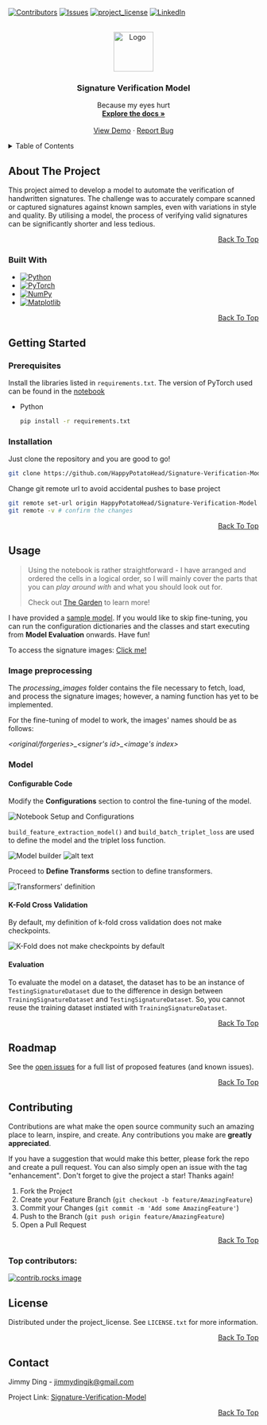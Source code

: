 <a id="readme-top"></a>

[![Contributors][contributors-shield]][contributors-url]
[![Issues][issues-shield]][issues-url]
[![project_license][license-shield]][license-url]
[![LinkedIn][linkedin-shield]][linkedin-url]

<!-- [![Forks][forks-shield]][forks-url] -->
<!-- [![Stargazers][stars-shield]][stars-url] -->

<!-- PROJECT LOGO -->
<br />
<div align="center">
  <a href="https://github.com/HappyPotatoHead/Signature-Verification-Model">
    <img src="images/logo.png" alt="Logo" width="80" height="80">
  </a>

<h3 align="center">Signature Verification Model</h3>

  <p align="center">
    Because my eyes hurt
    <br />
    <a href="https://github.com/HappyPotatoHead/Signature-Verification-Model"><strong>Explore the docs »</strong></a>
    <br />
    <br />
    <a href="https://github.com/HappyPotatoHead/Signature-Verification-Model">View Demo</a>
    &middot;
    <a href="https://github.com/HappyPotatoHead/Signature-Verification-Model/issues/new?labels=bug&template=bug-report---.md">Report Bug</a>
  </p>
</div>

<!-- TABLE OF CONTENTS -->
<details>
  <summary>Table of Contents</summary>
  <ol>
    <li>
      <a href="#about-the-project">About The Project</a>
      <ul>
        <li><a href="#built-with">Built With</a></li>
      </ul>
    </li>
    <li>
      <a href="#getting-started">Getting Started</a>
      <ul>
        <li><a href="#prerequisites">Prerequisites</a></li>
        <li><a href="#installation">Installation</a></li>
      </ul>
    </li>
    <li><a href="#usage">Usage</a></li>
    <li><a href="#roadmap">Roadmap</a></li>
    <li><a href="#contributing">Contributing</a></li>
    <li><a href="#license">License</a></li>
    <li><a href="#contact">Contact</a></li>
  </ol>
</details>

<!-- ABOUT THE PROJECT -->
## About The Project

This project aimed to develop a model to automate the verification of handwritten signatures. The challenge was to accurately compare scanned or captured signatures against known samples, even with variations in style and quality. By utilising a model, the process of verifying valid signatures can be significantly shorter and less tedious.

<p align="right"><a href="#readme-top">Back To Top</a></p>



### Built With

* [![Python][Python]][Python-url]
* [![PyTorch][PyTorch]][PyTorch-url]
* [![NumPy][NumPy]][NumPy]
* [![Matplotlib][Matplotlib]][Matplotlib-url]

<p align="right"><a href="#readme-top">Back To Top</a></p>


<!-- GETTING STARTED -->
## Getting Started

### Prerequisites

Install the libraries listed in `requirements.txt`. The version of PyTorch used can be found in the [notebook](https://github.com/HappyPotatoHead/Signature-Verification-Model/blob/main/resnet_model.ipynb)

* Python
  ```sh
  pip install -r requirements.txt
  ```

### Installation

Just clone the repository and you are good to go!

```sh
git clone https://github.com/HappyPotatoHead/Signature-Verification-Model.git
```

Change git remote url to avoid accidental pushes to base project
```sh
git remote set-url origin HappyPotatoHead/Signature-Verification-Model
git remote -v # confirm the changes
```

<p align="right"><a href="#readme-top">Back To Top</a></p>



<!-- USAGE EXAMPLES -->
## Usage

> Using the notebook is rather straightforward - I have arranged and ordered the cells in a logical order, so I will mainly cover the parts that you can *play around with* and what you should look out for. 
>
>Check out [The Garden](https://happypotatohead.github.io/project-garden/AI--and--Deep-Learning/Offline-Signature-Verification-System) to learn more!

I have provided a [sample model](https://drive.google.com/drive/folders/19Xu-Hgjdd62Sjq2RQoIWAeZ0aMTHTERz?usp=drive_link). If you would like to skip fine-tuning, you can run the configuration dictionaries and the classes and start executing from **Model Evaluation** onwards. Have fun!

To access the signature images: [Click me!](https://drive.google.com/drive/folders/1YbAjjXCEQwvv7jknDRO2xIKsmtC-Quyj?usp=drive_link)

### Image preprocessing

The *processing_images* folder contains the file necessary to fetch, load, and process the signature images; however, a naming function has yet to be implemented. 

For the fine-tuning of model to work, the images' names should be as follows:
 
*\<original/forgeries>\_\<signer's id>\_\<image's index>*

### Model

####  Configurable Code

Modify the **Configurations** section to control the fine-tuning of the model.

![Notebook Setup and Configurations](images/configurations.png)

`build_feature_extraction_model()` and `build_batch_triplet_loss` are used to define the model and the triplet loss function. 

![Model builder](images/model_builder.png) ![alt text](images/loss_function_builder.png)

Proceed to **Define Transforms** section to define transformers. 

![Transformers' definition](images/define_transformers.png)

#### K-Fold Cross Validation

By default, my definition of k-fold cross validation does not make checkpoints. 

![K-Fold does not make checkpoints by default](images/k_fold_no_checkpoint.png)

#### Evaluation

To evaluate the model on a dataset, the dataset has to be an instance of `TestingSignatureDataset` due to the difference in design between `TrainingSignatureDataset` and `TestingSignatureDataset`. So, you cannot reuse the training dataset instiated with `TrainingSignatureDataset`. 


<p align="right"><a href="#readme-top">Back To Top</a></p>



<!-- ROADMAP -->
## Roadmap
 
See the [open issues](https://github.com/HappyPotatoHead/Signature-Verification-Model/issues) for a full list of proposed features (and known issues).

<p align="right"><a href="#readme-top">Back To Top</a></p>



<!-- CONTRIBUTING -->
## Contributing

Contributions are what make the open source community such an amazing place to learn, inspire, and create. Any contributions you make are **greatly appreciated**.

If you have a suggestion that would make this better, please fork the repo and create a pull request. You can also simply open an issue with the tag "enhancement".
Don't forget to give the project a star! Thanks again!

1. Fork the Project
2. Create your Feature Branch (`git checkout -b feature/AmazingFeature`)
3. Commit your Changes (`git commit -m 'Add some AmazingFeature'`)
4. Push to the Branch (`git push origin feature/AmazingFeature`)
5. Open a Pull Request

<p align="right"><a href="#readme-top">Back To Top</a></p>

### Top contributors:

<a href="https://github.com/HappyPotatoHead/Signature-Verification-Model/graphs/contributors">
  <img src="https://contrib.rocks/image?repo=HappyPotatoHead/Signature-Verification-Model" alt="contrib.rocks image" />
</a>

<!-- LICENSE -->
## License

Distributed under the project_license. See `LICENSE.txt` for more information.

<p align="right"><a href="#readme-top">Back To Top</a></p>



<!-- CONTACT -->
## Contact

Jimmy Ding - jimmydingjk@gmail.com

Project Link: [Signature-Verification-Model](https://github.com/HappyPotatoHead/Signature-Verification-Model)

<p align="right"><a href="#readme-top">Back To Top</a></p>


<!-- MARKDOWN LINKS & IMAGES -->
<!-- https://www.markdownguide.org/basic-syntax/#reference-style-links -->
[contributors-shield]: https://img.shields.io/github/contributors/HappyPotatoHead/Signature-Verification-Model.svg?style=for-the-badge
[contributors-url]: https://github.com/HappyPotatoHead/Signature-Verification-Model/graphs/contributors

[forks-shield]: https://img.shields.io/github/forks/HappyPotatoHead/Signature-Verification-Model.svg?style=for-the-badge
[forks-url]: https://github.com/HappyPotatoHead/Signature-Verification-Model/network/members

[stars-shield]: https://img.shields.io/github/stars/HappyPotatoHead/Signature-Verification-Model.svg?style=for-the-badge
[stars-url]: https://github.com/HappyPotatoHead/Signature-Verification-Model/stargazers

[issues-shield]: https://img.shields.io/github/issues/HappyPotatoHead/Signature-Verification-Model.svg?style=for-the-badge
[issues-url]: https://github.com/HappyPotatoHead/Signature-Verification-Model/issues


[license-shield]: https://img.shields.io/github/license/HappyPotatoHead/Signature-Verification-Model.svg?style=for-the-badge
[license-url]: https://github.com/HappyPotatoHead/Signature-Verification-Model/blob/main/LICENSE

[linkedin-shield]: https://img.shields.io/badge/-LinkedIn-black.svg?style=for-the-badge&logo=linkedin&colorB=555
[linkedin-url]: https://linkedin.com/in/jimmy-ding

[product-screenshot]: images/screenshot.png

[Python]: https://img.shields.io/badge/Python-3776AB?logo=python&logoColor=fff
[Python-url]: https://www.python.org/

[Matplotlib]: https://custom-icon-badges.demolab.com/badge/Matplotlib-71D291?logo=matplotlib&logoColor=fff
[Matplotlib-url]: https://matplotlib.org/

[NumPy]: https://img.shields.io/badge/NumPy-4DABCF?logo=numpy&logoColor=fff
[NumPy-url]: https://numpy.org/

[PyTorch]: https://img.shields.io/badge/PyTorch-ee4c2c?logo=pytorch&logoColor=white
[PyTorch-url]: https://docs.pytorch.org/docs/stable/index.html

[Scikit-learn]: https://img.shields.io/badge/-scikit--learn-%23F7931E?logo=scikit-learn&logoColor=white
[Scikit-learn]: https://scikit-learn.org/stable/
